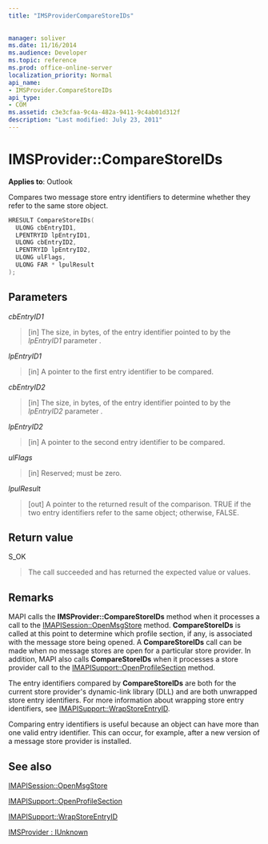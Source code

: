 ```yaml
---
title: "IMSProviderCompareStoreIDs"
 
 
manager: soliver
ms.date: 11/16/2014
ms.audience: Developer
ms.topic: reference
ms.prod: office-online-server
localization_priority: Normal
api_name:
- IMSProvider.CompareStoreIDs
api_type:
- COM
ms.assetid: c3e3cfaa-9c4a-482a-9411-9c4ab01d312f
description: "Last modified: July 23, 2011"
---
```


# IMSProvider::CompareStoreIDs

  
  
**Applies to**: Outlook 
  
Compares two message store entry identifiers to determine whether they refer to the same store object.
  
```cpp
HRESULT CompareStoreIDs(
  ULONG cbEntryID1,
  LPENTRYID lpEntryID1,
  ULONG cbEntryID2,
  LPENTRYID lpEntryID2,
  ULONG ulFlags,
  ULONG FAR * lpulResult
);
```

## Parameters

 _cbEntryID1_
  
> [in] The size, in bytes, of the entry identifier pointed to by the  _lpEntryID1_ parameter  _._
    
 _lpEntryID1_
  
> [in] A pointer to the first entry identifier to be compared.
    
 _cbEntryID2_
  
> [in] The size, in bytes, of the entry identifier pointed to by the  _lpEntryID2_ parameter  _._
    
 _lpEntryID2_
  
> [in] A pointer to the second entry identifier to be compared.
    
 _ulFlags_
  
> [in] Reserved; must be zero.
    
 _lpulResult_
  
> [out] A pointer to the returned result of the comparison. TRUE if the two entry identifiers refer to the same object; otherwise, FALSE.
    
## Return value

S_OK 
  
> The call succeeded and has returned the expected value or values.
    
## Remarks

MAPI calls the **IMSProvider::CompareStoreIDs** method when it processes a call to the [IMAPISession::OpenMsgStore](imapisession-openmsgstore.md) method. **CompareStoreIDs** is called at this point to determine which profile section, if any, is associated with the message store being opened. A **CompareStoreIDs** call can be made when no message stores are open for a particular store provider. In addition, MAPI also calls **CompareStoreIDs** when it processes a store provider call to the [IMAPISupport::OpenProfileSection](imapisupport-openprofilesection.md) method. 
  
The entry identifiers compared by **CompareStoreIDs** are both for the current store provider's dynamic-link library (DLL) and are both unwrapped store entry identifiers. For more information about wrapping store entry identifiers, see [IMAPISupport::WrapStoreEntryID](imapisupport-wrapstoreentryid.md).
  
Comparing entry identifiers is useful because an object can have more than one valid entry identifier. This can occur, for example, after a new version of a message store provider is installed. 
  
## See also



[IMAPISession::OpenMsgStore](imapisession-openmsgstore.md)
  
[IMAPISupport::OpenProfileSection](imapisupport-openprofilesection.md)
  
[IMAPISupport::WrapStoreEntryID](imapisupport-wrapstoreentryid.md)
  
[IMSProvider : IUnknown](imsprovideriunknown.md)

